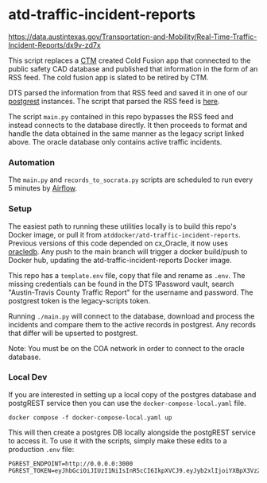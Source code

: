 # atd-traffic-incident-reports

https://data.austintexas.gov/Transportation-and-Mobility/Real-Time-Traffic-Incident-Reports/dx9v-zd7x

This script replaces a [CTM](https://www.austintexas.gov/department/information-technology) created Cold Fusion app that connected to the public safety CAD database and published that information in the form of an RSS feed. The cold fusion app is slated to be retired by CTM.

DTS parsed the information from that RSS feed and saved it in one of our [postgrest](https://github.com/cityofaustin/atd-postgrest) instances. The script that parsed the RSS feed is [here](https://github.com/cityofaustin/atd-data-publishing/blob/master/transportation-data-publishing/data_tracker/traffic_reports.py).

The script `main.py` contained in this repo bypasses the RSS feed and instead connects to the database directly. It then proceeds to format and handle the data obtained in the same manner as the legacy script linked above. The oracle database only contains active traffic incidents.

### Automation

The `main.py` and `records_to_socrata.py` scripts are scheduled to run every 5 minutes by [Airflow](https://github.com/cityofaustin/atd-airflow/blob/production/dags/atd_traffic_incident_reports.py).

### Setup

The easiest path to running these utilities locally is to build this repo's Docker image, or pull it from `atddocker/atd-traffic-incident-reports`. Previous versions of this code depended on cx_Oracle, it now uses [oracledb](https://python-oracledb.readthedocs.io/en/latest/user_guide/appendix_c.html#steps-to-upgrade-to-python-oracledb). Any push to the main branch will trigger a docker build/push to Docker hub, updating the atd-traffic-incident-reports Docker image.

This repo has a `template.env` file, copy that file and rename as `.env`. The missing credentials can be found in the DTS 1Password vault, search "Austin-Travis County Traffic Report" for the username and password. The postgrest token is the legacy-scripts token.

Running `./main.py` will connect to the database, download and process the incidents and compare them to the active records in postgrest. Any records that differ will be upserted to postgrest.

Note: You must be on the COA network in order to connect to the oracle database.

### Local Dev

If you are interested in setting up a local copy of the postgres database and postgREST service then you can use the `docker-compose-local.yaml` file. 

```
docker compose -f docker-compose-local.yaml up
```

This will then create a postgres DB locally alongside the postgREST service to access it. To use it with the scripts, simply make these edits to a production `.env` file:

```
PGREST_ENDPOINT=http://0.0.0.0:3000
PGREST_TOKEN=eyJhbGciOiJIUzI1NiIsInR5cCI6IkpXVCJ9.eyJyb2xlIjoiYXBpX3VzZXIifQ.z2R8GY8J23EBFWpyLQGqs8iJK1gsCm3Izg1Ez3qq5CQ
```
